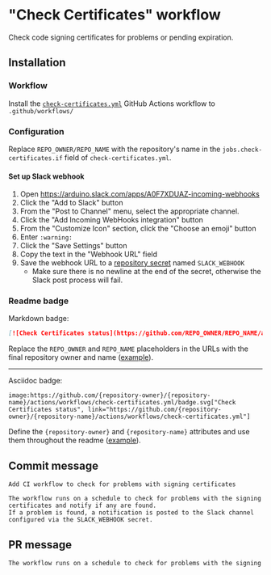 # "Check Certificates" workflow

Check code signing certificates for problems or pending expiration.

## Installation

### Workflow

Install the [`check-certificates.yml`](check-certificates.yml) GitHub Actions workflow to `.github/workflows/`

### Configuration

Replace `REPO_OWNER/REPO_NAME` with the repository's name in the `jobs.check-certificates.if` field of `check-certificates.yml`.

#### Set up Slack webhook

1. Open https://arduino.slack.com/apps/A0F7XDUAZ-incoming-webhooks
1. Click the "Add to Slack" button
1. From the "Post to Channel" menu, select the appropriate channel.
1. Click the "Add Incoming WebHooks integration" button
1. From the "Customize Icon" section, click the "Choose an emoji" button
1. Enter `:warning:`
1. Click the "Save Settings" button
1. Copy the text in the "Webhook URL" field
1. Save the webhook URL to a [repository secret](https://docs.github.com/actions/security-guides/encrypted-secrets#creating-encrypted-secrets-for-a-repository) named `SLACK_WEBHOOK`
   - Make sure there is no newline at the end of the secret, otherwise the Slack post process will fail.

### Readme badge

Markdown badge:

```markdown
[![Check Certificates status](https://github.com/REPO_OWNER/REPO_NAME/actions/workflows/check-certificates.yml/badge.svg)](https://github.com/REPO_OWNER/REPO_NAME/actions/workflows/check-certificates.yml)
```

Replace the `REPO_OWNER` and `REPO_NAME` placeholders in the URLs with the final repository owner and name ([example](https://raw.githubusercontent.com/arduino-libraries/ArduinoIoTCloud/master/README.md)).

---

Asciidoc badge:

```adoc
image:https://github.com/{repository-owner}/{repository-name}/actions/workflows/check-certificates.yml/badge.svg["Check Certificates status", link="https://github.com/{repository-owner}/{repository-name}/actions/workflows/check-certificates.yml"]
```

Define the `{repository-owner}` and `{repository-name}` attributes and use them throughout the readme ([example](https://raw.githubusercontent.com/arduino-libraries/WiFiNINA/master/README.adoc)).

## Commit message

```
Add CI workflow to check for problems with signing certificates

The workflow runs on a schedule to check for problems with the signing certificates and notify if any are found.
If a problem is found, a notification is posted to the Slack channel configured via the SLACK_WEBHOOK secret.
```

## PR message

```markdown
The workflow runs on a schedule to check for problems with the signing certificates and notify if any are found. If a problem is found, a notification is posted to the Slack channel configured via the `SLACK_WEBHOOK` secret.
```
